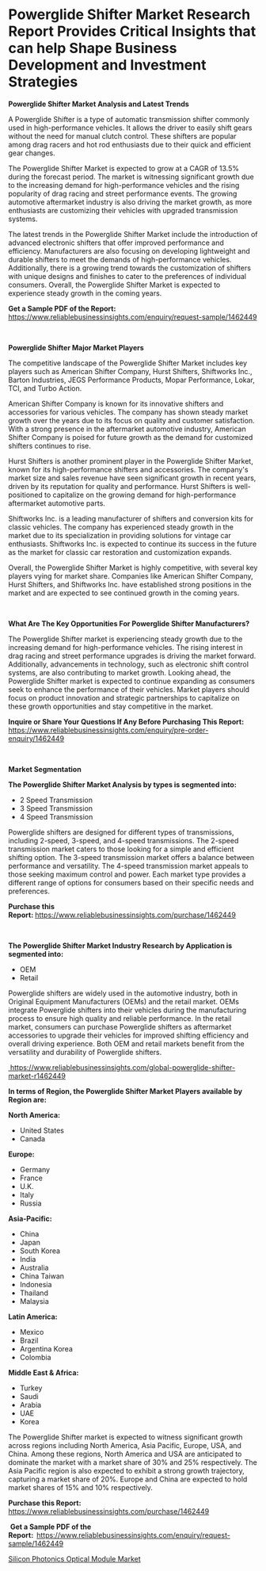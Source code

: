 <p><h1>Powerglide Shifter Market Research Report Provides Critical Insights that can help Shape Business Development and Investment Strategies</h1></p><p><strong>Powerglide Shifter Market Analysis and Latest Trends</strong></p>
<p><p>A Powerglide Shifter is a type of automatic transmission shifter commonly used in high-performance vehicles. It allows the driver to easily shift gears without the need for manual clutch control. These shifters are popular among drag racers and hot rod enthusiasts due to their quick and efficient gear changes.</p><p>The Powerglide Shifter Market is expected to grow at a CAGR of 13.5% during the forecast period. The market is witnessing significant growth due to the increasing demand for high-performance vehicles and the rising popularity of drag racing and street performance events. The growing automotive aftermarket industry is also driving the market growth, as more enthusiasts are customizing their vehicles with upgraded transmission systems.</p><p>The latest trends in the Powerglide Shifter Market include the introduction of advanced electronic shifters that offer improved performance and efficiency. Manufacturers are also focusing on developing lightweight and durable shifters to meet the demands of high-performance vehicles. Additionally, there is a growing trend towards the customization of shifters with unique designs and finishes to cater to the preferences of individual consumers. Overall, the Powerglide Shifter Market is expected to experience steady growth in the coming years.</p></p>
<p><strong>Get a Sample PDF of the Report:&nbsp;</strong> <a href="https://www.reliablebusinessinsights.com/enquiry/request-sample/1462449">https://www.reliablebusinessinsights.com/enquiry/request-sample/1462449</a></p>
<p>&nbsp;</p>
<p><strong>Powerglide Shifter Major Market Players</strong></p>
<p><p>The competitive landscape of the Powerglide Shifter Market includes key players such as American Shifter Company, Hurst Shifters, Shiftworks Inc., Barton Industries, JEGS Performance Products, Mopar Performance, Lokar, TCI, and Turbo Action.</p><p>American Shifter Company is known for its innovative shifters and accessories for various vehicles. The company has shown steady market growth over the years due to its focus on quality and customer satisfaction. With a strong presence in the aftermarket automotive industry, American Shifter Company is poised for future growth as the demand for customized shifters continues to rise.</p><p>Hurst Shifters is another prominent player in the Powerglide Shifter Market, known for its high-performance shifters and accessories. The company's market size and sales revenue have seen significant growth in recent years, driven by its reputation for quality and performance. Hurst Shifters is well-positioned to capitalize on the growing demand for high-performance aftermarket automotive parts.</p><p>Shiftworks Inc. is a leading manufacturer of shifters and conversion kits for classic vehicles. The company has experienced steady growth in the market due to its specialization in providing solutions for vintage car enthusiasts. Shiftworks Inc. is expected to continue its success in the future as the market for classic car restoration and customization expands.</p><p>Overall, the Powerglide Shifter Market is highly competitive, with several key players vying for market share. Companies like American Shifter Company, Hurst Shifters, and Shiftworks Inc. have established strong positions in the market and are expected to see continued growth in the coming years.</p></p>
<p>&nbsp;</p>
<p><strong>What Are The Key Opportunities For Powerglide Shifter Manufacturers?</strong></p>
<p><p>The Powerglide Shifter market is experiencing steady growth due to the increasing demand for high-performance vehicles. The rising interest in drag racing and street performance upgrades is driving the market forward. Additionally, advancements in technology, such as electronic shift control systems, are also contributing to market growth. Looking ahead, the Powerglide Shifter market is expected to continue expanding as consumers seek to enhance the performance of their vehicles. Market players should focus on product innovation and strategic partnerships to capitalize on these growth opportunities and stay competitive in the market.</p></p>
<p><strong>Inquire or Share Your Questions If Any Before Purchasing This Report:</strong> <a href="https://www.reliablebusinessinsights.com/enquiry/pre-order-enquiry/1462449">https://www.reliablebusinessinsights.com/enquiry/pre-order-enquiry/1462449</a></p>
<p>&nbsp;</p>
<p><strong>Market Segmentation</strong></p>
<p><strong>The Powerglide Shifter Market Analysis by types is segmented into:</strong></p>
<p><ul><li>2 Speed Transmission</li><li>3 Speed Transmission</li><li>4 Speed Transmission</li></ul></p>
<p><p>Powerglide shifters are designed for different types of transmissions, including 2-speed, 3-speed, and 4-speed transmissions. The 2-speed transmission market caters to those looking for a simple and efficient shifting option. The 3-speed transmission market offers a balance between performance and versatility. The 4-speed transmission market appeals to those seeking maximum control and power. Each market type provides a different range of options for consumers based on their specific needs and preferences.</p></p>
<p><strong>Purchase this Report:&nbsp;</strong><a href="https://www.reliablebusinessinsights.com/purchase/1462449">https://www.reliablebusinessinsights.com/purchase/1462449</a></p>
<p>&nbsp;</p>
<p><strong>The Powerglide Shifter Market Industry Research by Application is segmented into:</strong></p>
<p><ul><li>OEM</li><li>Retail</li></ul></p>
<p><p>Powerglide shifters are widely used in the automotive industry, both in Original Equipment Manufacturers (OEMs) and the retail market. OEMs integrate Powerglide shifters into their vehicles during the manufacturing process to ensure high quality and reliable performance. In the retail market, consumers can purchase Powerglide shifters as aftermarket accessories to upgrade their vehicles for improved shifting efficiency and overall driving experience. Both OEM and retail markets benefit from the versatility and durability of Powerglide shifters.</p></p>
<p><a href="https://www.reliablebusinessinsights.com/global-powerglide-shifter-market-r1462449">&nbsp;https://www.reliablebusinessinsights.com/global-powerglide-shifter-market-r1462449</a></p>
<p><strong>In terms of Region, the Powerglide Shifter Market Players available by Region are:</strong></p>
<p>
    <p> <strong> North America: </strong>
        <ul>
            <li>United States</li>
            <li>Canada</li>
        </ul>
        </p> 
    <p> <strong> Europe: </strong>
        <ul>
            <li>Germany</li>
            <li>France</li>
            <li>U.K.</li>
            <li>Italy</li>
            <li>Russia</li>
        </ul>
        </p> 
    <p> <strong> Asia-Pacific: </strong>
        <ul>
            <li>China</li>
            <li>Japan</li>
            <li>South Korea</li>
            <li>India</li>
            <li>Australia</li>
            <li>China Taiwan</li>
            <li>Indonesia</li>
            <li>Thailand</li>
            <li>Malaysia</li>
        </ul>
        </p> 
    <p> <strong> Latin America: </strong>
        <ul>
            <li>Mexico</li>
            <li>Brazil</li>
            <li>Argentina Korea</li>
            <li>Colombia</li>
        </ul>
        </p> 
    <p> <strong> Middle East & Africa: </strong>
        <ul>
            <li>Turkey</li>
            <li>Saudi</li>
            <li>Arabia</li>
            <li>UAE</li>
            <li>Korea</li>
        </ul>
    </p>
    </p>
<p><p>The Powerglide Shifter market is expected to witness significant growth across regions including North America, Asia Pacific, Europe, USA, and China. Among these regions, North America and USA are anticipated to dominate the market with a market share of 30% and 25% respectively. The Asia Pacific region is also expected to exhibit a strong growth trajectory, capturing a market share of 20%. Europe and China are expected to hold market shares of 15% and 10% respectively.</p></p>
<p><strong>Purchase this Report: </strong><a href="https://www.reliablebusinessinsights.com/purchase/1462449">https://www.reliablebusinessinsights.com/purchase/1462449</a></p>
<p>&nbsp;<strong>Get a Sample PDF of the Report:&nbsp;&nbsp;</strong><a href="https://www.reliablebusinessinsights.com/enquiry/request-sample/1462449">https://www.reliablebusinessinsights.com/enquiry/request-sample/1462449</a></p>
<p><strong></strong></p>
<p><p><a href="https://github.com/drzsklfn31/Market-Research-Report-List-1/blob/main/silicon-photonics-optical-module-market.md">Silicon Photonics Optical Module Market</a></p></p>